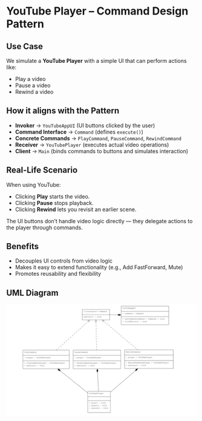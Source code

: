 # YouTube Player – Command Design Pattern  

## Use Case  
We simulate a **YouTube Player** with a simple UI that can perform actions like:  
- Play a video  
- Pause a video  
- Rewind a video  

##  How it aligns with the Pattern  

- **Invoker** → `YouTubeAppUI` (UI buttons clicked by the user)  
- **Command Interface** → `Command` (defines `execute()`)  
- **Concrete Commands** → `PlayCommand`, `PauseCommand`, `RewindCommand`  
- **Receiver** → `YouTubePlayer` (executes actual video operations)  
- **Client** → `Main` (binds commands to buttons and simulates interaction)  

##  Real-Life Scenario  

When using YouTube:  
- Clicking **Play** starts the video.  
- Clicking **Pause** stops playback.  
- Clicking **Rewind** lets you revisit an earlier scene.  

The UI buttons don’t handle video logic directly — they delegate actions to the player through commands.  

## Benefits  
- Decouples UI controls from video logic  
- Makes it easy to extend functionality (e.g., Add FastForward, Mute)  
- Promotes reusability and flexibility  

## UML Diagram  
![Command UML](CommandUML.png)  
